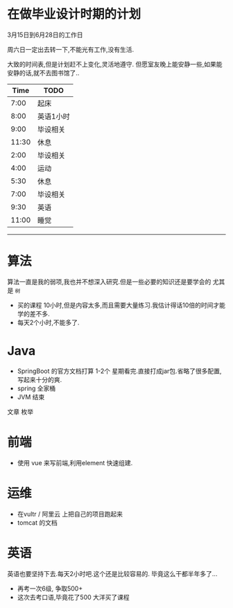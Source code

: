 # 在做毕业设计时期的计划

3月15日到6月28日的工作日

周六日一定出去转一下,不能光有工作,没有生活.

大致的时间表,但是计划赶不上变化,灵活地遵守.
但愿室友晚上能安静一些,如果能安静的话,就不去图书馆了..

|Time	|TODO		|
|--		|--			|
|7:00	|起床		|
|8:00	|英语1小时	|
|9:00	|毕设相关	|
|11:30	|休息		|
|2:00	|毕设相关	|
|4:00	|运动		|
|5:30	|休息		|
|7:00	|毕设相关	|
|9:30	|英语		|
|11:00	|睡觉		|

----

# 算法

算法一直是我的弱项,我也并不想深入研究.但是一些必要的知识还是要学会的
尤其是 `树` 

- 买的课程 10小时,但是内容太多,而且需要大量练习.我估计得话10倍的时间才能学的差不多.
- 每天2个小时,不能多了.

# Java

- SpringBoot 的官方文档打算 1-2个 星期看完.直接打成jar包.省略了很多配置,写起来十分的爽.
- spring 全家桶
- JVM 结束

文章
枚举





# 前端

- 使用 vue 来写前端,利用element 快速组建.

# 运维

- 在vultr / 阿里云 上把自己的项目跑起来
- tomcat 的文档

# 英语

英语也要坚持下去.每天2小时吧.这个还是比较容易的.
毕竟这么干都半年多了...

- 再考一次6级, 争取500+
- 这次去考口语,毕竟花了500 大洋买了课程









